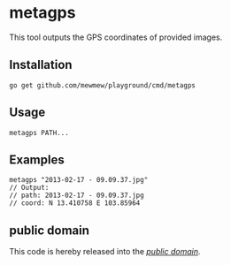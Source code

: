 metagps
=======

This tool outputs the GPS coordinates of provided images.

Installation
------------

	go get github.com/mewmew/playground/cmd/metagps

Usage
-----

	metagps PATH...

Examples
--------

	metagps "2013-02-17 - 09.09.37.jpg"
	// Output:
	// path: 2013-02-17 - 09.09.37.jpg
	// coord: N 13.410758 E 103.85964

public domain
-------------

This code is hereby released into the *[public domain][]*.

[public domain]: https://creativecommons.org/publicdomain/zero/1.0/
